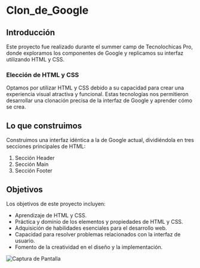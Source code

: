 # Clon_de_Google

## Introducción
Este proyecto fue realizado durante el summer camp de Tecnolochicas Pro, donde exploramos los componentes de Google y replicamos su interfaz utilizando HTML y CSS.

### Elección de HTML y CSS
Optamos por utilizar HTML y CSS debido a su capacidad para crear una experiencia visual atractiva y funcional. Estas tecnologías nos permitieron desarrollar una clonación precisa de la interfaz de Google y aprender cómo se crea.

## Lo que construimos
Construimos una interfaz idéntica a la de Google actual, dividiéndola en tres secciones principales de HTML:

1. Sección Header
2. Sección Main
3. Sección Footer

## Objetivos
Los objetivos de este proyecto incluyen:

- Aprendizaje de HTML y CSS.
- Práctica y dominio de los elementos y propiedades de HTML y CSS.
- Adquisición de habilidades esenciales para el desarrollo web.
- Capacidad para resolver problemas relacionados con la interfaz de usuario.
- Fomento de la creatividad en el diseño y la implementación.

![Captura de Pantalla](https://github.com/samantha09s/Clon_de_Google/assets/140031528/1d96a21c-c854-4898-b2b6-d5ff4635f918)
